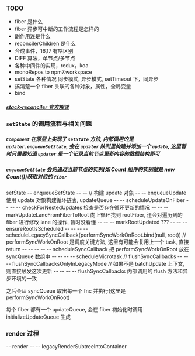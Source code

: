 ### TODO

- fiber 是什么
- fiber 异步可中断的工作流程是怎样的
- 副作用连是什么
- reconcilerChildren 是什么
- 合成事件，16,17 有啥区别
- DIFF 算法，单节点/多节点
- 各种中间件的实现，redux，koa
- monoRepos to npm7.workspace
- setState 各种情况 同步模式, 异步模式, setTimeout 下，同异步
- 搞清楚一个 fiber 关联的各种对象，属性，全局变量
- bind

##### [stack-reconciler 官方解读](https://zh-hans.reactjs.org/docs/implementation-notes.html)

### `setState` 的调用流程与相关问题

##### `Component` 在原型上实现了 `setState` 方法, 内部调用的是 `updater.enqueueSetState`, 会在 `updater` 队列里构建并添加一个 `update`, 这里暂时只需要知道 `updater` 是一个记录当前节点更新内容的数据结构即可

##### `enqueueSetState` 会先通过当前节点的实例(如 Count 组件的实例就是 new Count())获取对应的 `fiber`

setState
-- enqueueSetState
-- -- // 构建 update 对象
-- -- enqueueUpdate 使用 update 对象构建循环链表, updateQueue
-- -- scheduleUpdateOnFiber
-- -- -- checkForNestedUpdates 检查是否存在循环更新的情况
-- -- -- markUpdateLaneFromFiberToRoot 向上循环找到 rootFiber, 还会对遍历到的 fiber 进行修改 lane 的操作, 暂时没看懂
-- -- -- markRootUpdated ???
-- -- -- ensureRootIsScheduled
-- -- -- -- scheduleLegacySyncCallback(performSyncWorkOnRoot.bind(null, root)) // performSyncWorkOnRoot 是调度关键方法, 这里有可能会复用上一个 task, 直接 return
-- -- -- -- -- scheduleSyncCallback 把 performSyncWorkOnRoot 放在 syncQueue 数组中
-- -- -- -- scheduleMicrotask // flushSyncCallbacks
-- -- -- flushSyncCallbacksOnlyInLegacyMode // 如果不是 batchUpdate 上下文, 则直接触发这次更新
-- -- -- -- flushSyncCallbacks 内部调用的 flush 方法和异步环境的一致

之后会从 syncQueue 取出每一个 fnc 并执行(这里是 performSyncWorkOnRoot)

每个 fiber 都有一个 updateQueue, 会在 fiber 初始化时调用 initializeUpdateQueue 生成

### render 过程

-- render
-- -- legacyRenderSubtreeIntoContainer
